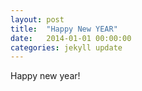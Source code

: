 ```yaml
---
layout: post
title:  "Happy New YEAR"
date:   2014-01-01 00:00:00
categories: jekyll update
---
```


Happy new year!
